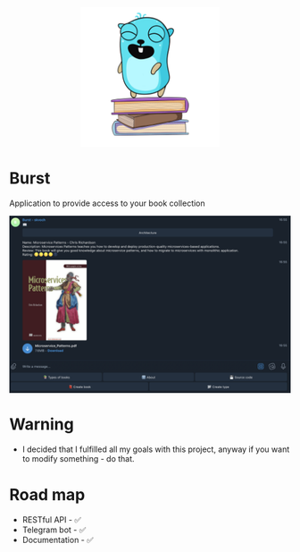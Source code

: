 <p align="center">
  <img width="250" align="center" alt="portfolio_view" src="images/logo.png">
</p>

# Burst
Application to provide access to your book collection
<p align="center">
  <img width="800" align="center" alt="portfolio_view" src="images/telegram.png">
</p>

# Warning
- I decided that I fulfilled all my goals with this project, anyway if you want to modify something - do that.

# Road map
- RESTful API - ✅
- Telegram bot -  ✅
- Documentation - ✅
